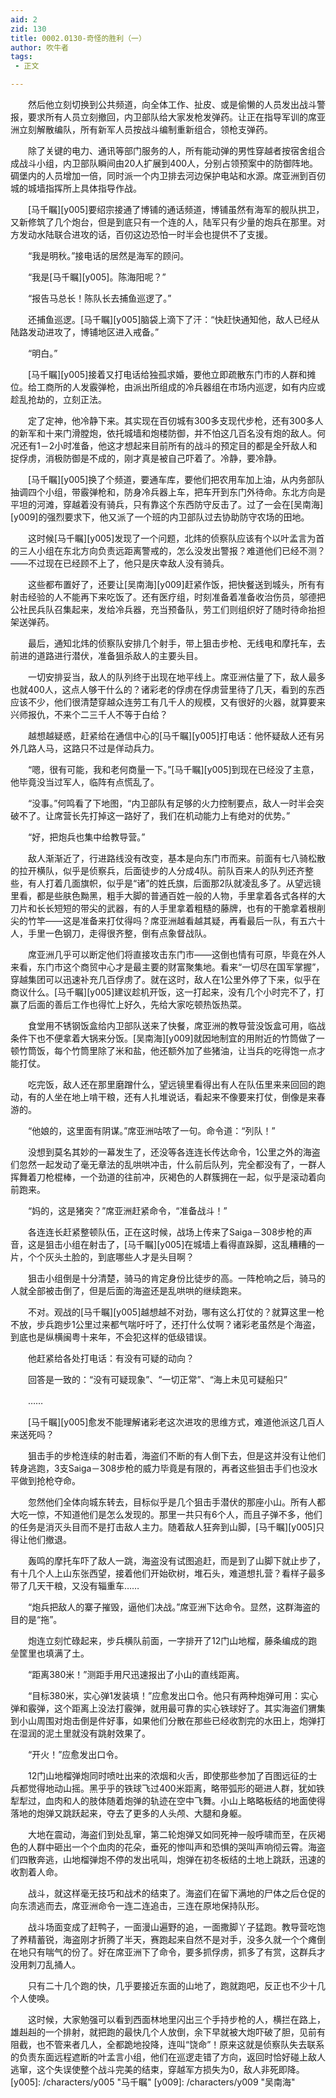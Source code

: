 ```yaml
---
aid: 2
zid: 130
title: 0002.0130-奇怪的胜利（一）
author: 吹牛者
tags: 
 - 正文

---
```




　　然后他立刻切换到公共频道，向全体工作、扯皮、或是偷懒的人员发出战斗警报，要求所有人员立刻撤回，内卫部队给大家发枪发弹药。让正在指导军训的席亚洲立刻解散编队，所有新军人员按战斗编制重新组合，领枪支弹药。

　　除了关键的电力、通讯等部门服务的人，所有能动弹的男性穿越者按宿舍组合成战斗小组，内卫部队瞬间由20人扩展到400人，分别占领预案中的防御阵地。碉堡内的人员增加一倍，同时派一个内卫排去河边保护电站和水源。席亚洲到百仞城的城墙指挥所上具体指导作战。

　　[马千瞩][y005]要绍宗接通了博铺的通话频道，博铺虽然有海军的舰队拱卫，又新修筑了几个炮台，但是到底只有一个连的人，陆军只有少量的炮兵在那里。对方发动水陆联合进攻的话，百仞这边恐怕一时半会也提供不了支援。

　　“我是明秋。”接电话的居然是海军的顾问。

　　“我是[马千瞩][y005]。陈海阳呢？”

　　“报告马总长！陈队长去捕鱼巡逻了。”

　　还捕鱼巡逻。[马千瞩][y005]脑袋上滴下了汗：“快赶快通知他，敌人已经从陆路发动进攻了，博铺地区进入戒备。”

　　“明白。”

　　[马千瞩][y005]接着又打电话给独孤求婚，要他立即疏散东门市的人群和摊位。给工商所的人发霰弹枪，由派出所组成的冷兵器组在市场内巡逻，如有内应或趁乱抢劫的，立刻正法。

　　定了定神，他冷静下来。其实现在百仞城有300多支现代步枪，还有300多人的新军和十来门滑膛炮，依托城墙和炮楼防御，并不怕这几百名没有炮的敌人。何况还有1－2小时准备，他这才想起来目前所有的战斗的预定目的都是全歼敌人和捉俘虏，消极防御是不成的，刚才真是被自己吓着了。冷静，要冷静。

　　[马千瞩][y005]换了个频道，要通车库，要他们把农用车加上油，从内务部队抽调四个小组，带霰弹枪和，防身冷兵器上车，把车开到东门外待命。东北方向是平坦的河滩，穿越着没有骑兵，只有靠这个东西防守反击了。过了一会在[吴南海][y009]的强烈要求下，他又派了一个班的内卫部队过去协助防守农场的田地。

　　这时候[马千瞩][y005]发现了一个问题，北炜的侦察队应该有个以叶孟言为首的三人小组在东北方向负责远距离警戒的，怎么没发出警报？难道他们已经不测？——不过现在已经顾不上了，他只是庆幸敌人没有骑兵。

　　这些都布置好了，还要让[吴南海][y009]赶紧作饭，把快餐送到城头，所有有射击经验的人不能再下来吃饭了。还有医疗组，时刻准备着准备收治伤员，邬德把公社民兵队召集起来，发给冷兵器，充当预备队，劳工们则组织好了随时待命抬担架送弹药。

　　最后，通知北炜的侦察队安排几个射手，带上狙击步枪、无线电和摩托车，去前进的道路进行潜伏，准备狙杀敌人的主要头目。

　　一切安排妥当，敌人的队列终于出现在地平线上。席亚洲估量了下，敌人最多也就400人，这点人够干什么的？诸彩老的俘虏在俘虏营里待了几天，看到的东西应该不少，他们很清楚穿越众连劳工有几千人的规模，又有很好的火器，就算要来兴师报仇，不来个二三千人不等于白给？

　　越想越疑惑，赶紧给在通信中心的[马千瞩][y005]打电话：他怀疑敌人还有另外几路人马，这路只不过是佯动兵力。

　　“嗯，很有可能，我和老何商量一下。”[马千瞩][y005]到现在已经没了主意，他毕竟没当过军人，临阵有点慌乱了。

　　“没事。”何鸣看了下地图，“内卫部队有足够的火力控制要点，敌人一时半会突破不了。让席营长先打掉这一路好了，我们在机动能力上有绝对的优势。”

　　“好，把炮兵也集中给教导营。”

　　敌人渐渐近了，行进路线没有改变，基本是向东门市而来。前面有七八骑松散的拉开横队，似乎是侦察兵，后面徒步的人分成4队。前队百来人的队列还齐整些，有人打着几面旗帜，似乎是“诸”的姓氏旗，后面那2队就凌乱多了。从望远镜里看，都是些肤色黝黑，粗手大脚的普通百姓一般的人物，手里拿着各式各样的大刀片和长长短短的带尖的武器，有的人手里拿着粗糙的藤牌，也有的干脆拿着根削尖的竹竿——这是准备来打仗得吗？席亚洲越看越其疑，再看最后一队，有五六十人，手里一色钢刀，走得很齐整，倒有点象督战队。

　　席亚洲几乎可以断定他们将直接攻击东门市——这倒也情有可原，毕竟在外人来看，东门市这个商贸中心才是最主要的财富聚集地。看来“一切尽在国军掌握”，穿越集团可以迅速补充几百俘虏了。就在这时，敌人在1公里外停了下来，似乎在商议什么。[马千瞩][y005]建议趁机开饭，这一打起来，没有几个小时完不了，打赢了后面的善后工作也得忙上好久，先给大家吃顿热饭热菜。

　　食堂用不锈钢饭盒给内卫部队送来了快餐，席亚洲的教导营没饭盒可用，临战条件下也不便拿着大锅来分饭。[吴南海][y009]就因地制宜的用附近的竹筒做了一顿竹筒饭，每个竹筒里除了米和盐，他还额外加了些猪油，让当兵的吃得饱一点才能打仗。

　　吃完饭，敌人还在那里磨蹭什么，望远镜里看得出有人在队伍里来来回回的跑动，有的人坐在地上啃干粮，还有人扎堆说话，看起来不像要来打仗，倒像是来春游的。

　　“他娘的，这里面有阴谋。”席亚洲咕哝了一句。命令道：“列队！”

　　没想到莫名其妙的一幕发生了，还没等各连连长传达命令，1公里之外的海盗们忽然一起发动了毫无章法的乱哄哄冲击，什么前后队列，完全都没有了，一群人挥舞着刀枪棍棒，一个劲道的往前冲，灰褐色的人群簇拥在一起，似乎是滚动着向前跑来。

　　“妈的，这是猪突？”席亚洲赶紧命令，“准备战斗！”

　　各连连长赶紧整顿队伍，正在这时候，战场上传来了Saiga－308步枪的声音，这是狙击小组在射击了，[马千瞩][y005]在城墙上看得直跺脚，这乱糟糟的一片，个个灰头土脸的，到底哪些人才是头目啊？

　　狙击小组倒是十分清楚，骑马的肯定身份比徒步的高。一阵枪响之后，骑马的人就全部被击倒了，但是后面的海盗还是乱哄哄的继续跑来。

　　不对。观战的[马千瞩][y005]越想越不对劲，哪有这么打仗的？就算这里一枪不放，步兵跑步1公里过来都气喘吁吁了，还打什么仗啊？诸彩老虽然是个海盗，到底也是纵横闽粤十来年，不会犯这样的低级错误。

　　他赶紧给各处打电话：有没有可疑的动向？

　　回答是一致的：“没有可疑现象”、“一切正常”、“海上未见可疑船只”

　　……

　　[马千瞩][y005]愈发不能理解诸彩老这次进攻的思维方式，难道他派这几百人来送死吗？

　　狙击手的步枪连续的射击着，海盗们不断的有人倒下去，但是这并没有让他们转身逃跑，3支Saiga－308步枪的威力毕竟是有限的，再者这些狙击手们也没水平做到抢枪夺命。

　　忽然他们全体向城东转去，目标似乎是几个狙击手潜伏的那座小山。所有人都大吃一惊，不知道他们是怎么发现的。那里一共只有6个人，而且子弹不多，他们的任务是消灭头目而不是打击敌人主力。随着敌人狂奔到山脚，[马千瞩][y005]只得让他们撤退。

　　轰鸣的摩托车吓了敌人一跳，海盗没有试图追赶，而是到了山脚下就止步了，有十几个人上山东张西望，接着他们开始砍树，堆石头，难道想扎营？看样子最多带了几天干粮，又没有辎重车……

　　“炮兵把敌人的寨子摧毁，逼他们决战。”席亚洲下达命令。显然，这群海盗的目的是“拖”。

　　炮连立刻忙碌起来，步兵横队前面，一字排开了12门山地榴，藤条编成的跑垒筐里也填满了土。

　　“距离380米！”测距手用尺迅速报出了小山的直线距离。

　　“目标380米，实心弹1发装填！”应愈发出口令。他只有两种炮弹可用：实心弹和霰弹，这个距离上没法打霰弹，就用最可靠的实心铁球好了。其实海盗们猬集到小山周围对炮击倒是件好事，如果他们分散在那些已经收割完的水田上，炮弹打在湿润的泥土里就没有跳射效果了。

　　“开火！”应愈发出口令。

　　12门山地榴弹炮同时喷吐出来的浓烟和火舌，即使那些参加了百图远征的士兵都觉得地动山摇。黑乎乎的铁球飞过400米距离，略带弧形的砸进人群，犹如铁犁犁过，血肉和人的肢体随着炮弹的轨迹在空中飞舞。小山上略略板结的地面使得落地的炮弹又跳跃起来，夺去了更多的人头颅、大腿和身躯。

　　大地在震动，海盗们到处乱窜，第二轮炮弹又如同死神一般呼啸而至，在灰褐色的人群中砸出一个个血肉的花朵，垂死的惨叫声和恐惧的哭叫声响彻云霄。海盗们四散奔逃，山地榴弹炮不停的发出吼叫，炮弹在初冬板结的土地上跳跃，迅速的收割着人命。

　　战斗，就这样毫无技巧和战术的结束了。海盗们在留下满地的尸体之后仓促的向东溃逃而去，席亚洲命令一连二连追击，三连在原地保持队形。

　　战斗场面变成了赶鸭子，一面漫山遍野的追，一面撒脚丫子猛跑。教导营吃饱了养精蓄锐，海盗刚才折腾了半天，赛跑起来自然不是对手，没多久就一个个瘫倒在地只有喘气的份了。好在席亚洲下了命令，要多抓俘虏，抓多了有赏，这群兵才没用刺刀乱捅人。

　　只有二十几个跑的快，几乎要接近东面的山地了，跑就跑吧，反正也不少十几个人使唤。

　　这时候，大家勉强可以看到西面林地里闪出三个手持步枪的人，横拦在路上，雄赳赳的一个排射，就把跑的最快几个人放倒，余下早就被大炮吓破了胆，见前有阻截，也不管来者几人，全都跪地投降，连叫“饶命”！原来这就是侦察队失去联系的负责东面远程遮断的叶孟言小组，他们在巡逻走错了方向，返回时恰好碰上敌人逃窜，这个失误使整个战斗完美的结束，穿越军方损失为0，敌人非死即降。
[y005]: /characters/y005 "马千瞩"
[y009]: /characters/y009 "吴南海"


